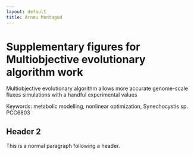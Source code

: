 ```yaml
---
layout: default
title: Arnau Montagud
---
```


# [](#header-1) Supplementary figures for Multiobjective evolutionary algorithm work

Multiobjective evolutionary algorithm allows more accurate genome-scale fluxes simulations with a handful experimental values

Keywords: metabolic modelling, nonlinear optimization, Synechocystis sp. PCC6803

## [](#header-2)Header 2

This is a normal paragraph following a header. 
